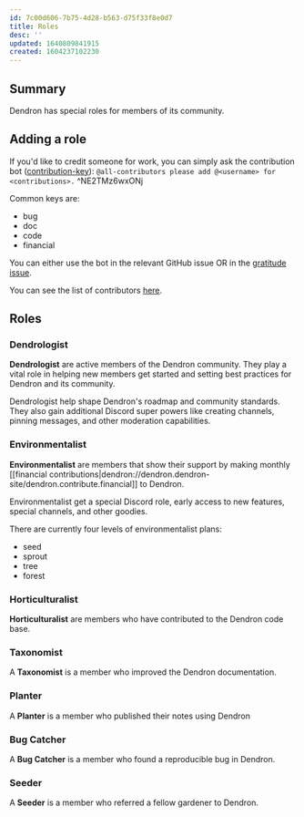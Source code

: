 ```yaml
---
id: 7c00d606-7b75-4d28-b563-d75f33f8e0d7
title: Roles
desc: ''
updated: 1640809841915
created: 1604237102230
---
```


## Summary
Dendron has special roles for members of its community.

## Adding a role 

If you'd like to credit someone for work, you can simply ask the contribution bot ([contribution-key](https://allcontributors.org/docs/en/emoji-key)): `@all-contributors please add @<username> for <contributions>.` ^NE2TMz6wxONj

Common keys are:
- bug
- doc
- code
- financial

You can either use the bot in the relevant GitHub issue OR in the [gratitude issue](https://github.com/dendronhq/dendron/issues/714).

You can see the list of contributors [here](https://github.com/dendronhq/dendron#contributors-).

## Roles

### Dendrologist

**Dendrologist** are active members of the Dendron community. They play a vital role in helping new members get started and setting best practices for Dendron and its community.

Dendrologist help shape Dendron's roadmap and community standards. They also gain additional Discord super powers like creating channels, pinning messages, and other moderation capabilities.

### Environmentalist

**Environmentalist** are members that show their support by making monthly [[financial contributions|dendron://dendron.dendron-site/dendron.contribute.financial]] to Dendron.

Environmentalist get a special Discord role, early access to new features, special channels, and other goodies.

There are currently four levels of environmentalist plans:

-   seed
-   sprout
-   tree
-   forest

### Horticulturalist

**Horticulturalist** are members who have contributed to the Dendron code base.

### Taxonomist

A **Taxonomist** is a member who improved the Dendron documentation.

### Planter

A **Planter** is a member who published their notes using Dendron

### Bug Catcher

A **Bug Catcher** is a member who found a reproducible bug in Dendron.

### Seeder

A **Seeder** is a member who referred a fellow gardener to Dendron.